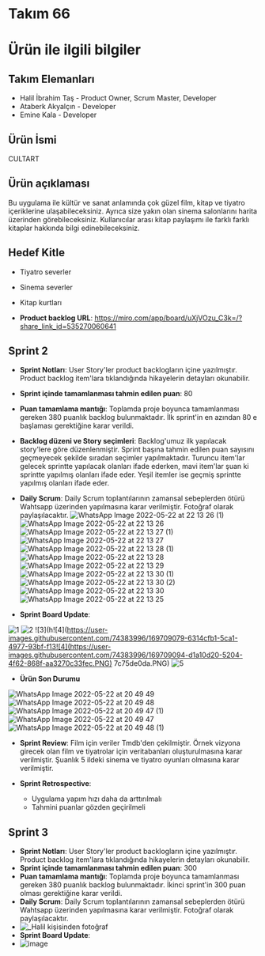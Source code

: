 # Takım 66

# Ürün ile ilgili bilgiler

## Takım Elemanları
- Halil İbrahim Taş - Product Owner, Scrum Master, Developer
- Ataberk Akyalçın - Developer 
- Emine Kala - Developer

## Ürün İsmi
CULTART

## Ürün açıklaması
Bu uygulama ile kültür ve sanat anlamında çok güzel film, kitap ve tiyatro içeriklerine ulaşabileceksiniz. Ayrıca size yakın olan sinema salonlarını harita üzerinden görebileceksiniz. Kullanıcılar arası kitap paylaşımı ile farklı farklı kitaplar hakkında bilgi edinebileceksiniz.

## Hedef Kitle
- Tiyatro severler
- Sinema severler
- Kitap kurtları

- **Product backlog URL**:
https://miro.com/app/board/uXjVOzu_C3k=/?share_link_id=535270060641

## Sprint 2
- **Sprint Notları**: User Story'ler product backlogların içine yazılmıştır. Product backlog item'lara tıklandığında hikayelerin detayları okunabilir.
- **Sprint içinde tamamlanması tahmin edilen puan**: 80
- **Puan tamamlama mantığı**: Toplamda proje boyunca tamamlanması gereken 380 puanlık backlog bulunmaktadır. İlk sprint'in en azından 80 e başlaması gerektiğine karar verildi.

-  **Backlog düzeni ve Story seçimleri**: Backlog'umuz ilk yapılacak story'lere göre düzenlenmiştir. Sprint başına tahmin edilen puan sayısını geçmeyecek şekilde sıradan seçimler yapılmaktadır. Turuncu item'lar gelecek sprintte yapılacak olanları ifade ederken, mavi item'lar şuan ki sprintte yapılmış olanları ifade eder. Yeşil itemler ise geçmiş sprintte yapılmış olanları ifade eder.

-  **Daily Scrum**: Daily Scrum toplantılarının zamansal sebeplerden ötürü Wahtsapp üzerinden yapılmasına karar verilmiştir. Fotoğraf olarak paylaşılacaktır.
![WhatsApp Image 2022-05-22 at 22 13 26 (1)](https://user-images.githubusercontent.com/74383996/169712090-9c7b4576-6ee2-4b36-9d60-d7acce426373.jpeg)
![WhatsApp Image 2022-05-22 at 22 13 26](https://user-images.githubusercontent.com/74383996/169712092-c500b61b-ba82-4b2e-ab04-bb7e5b88551a.jpeg)
![WhatsApp Image 2022-05-22 at 22 13 27 (1)](https://user-images.githubusercontent.com/74383996/169712093-4a604585-89b5-430e-bce4-ee7e01bbf8c8.jpeg)
![WhatsApp Image 2022-05-22 at 22 13 27](https://user-images.githubusercontent.com/74383996/169712094-4e7d7287-78ec-40bc-b08b-07a9cd8b6789.jpeg)
![WhatsApp Image 2022-05-22 at 22 13 28 (1)](https://user-images.githubusercontent.com/74383996/169712095-966c1e46-3443-4056-99c5-2555967d06ee.jpeg)
![WhatsApp Image 2022-05-22 at 22 13 28](https://user-images.githubusercontent.com/74383996/169712096-49987920-9de9-4da7-a9be-34d3ebc44115.jpeg)
![WhatsApp Image 2022-05-22 at 22 13 29](https://user-images.githubusercontent.com/74383996/169712097-2812e1b3-3de9-42c0-b227-c5053d2cb810.jpeg)
![WhatsApp Image 2022-05-22 at 22 13 30 (1)](https://user-images.githubusercontent.com/74383996/169712098-a60daaa8-5101-490c-844e-d04ddc12360a.jpeg)
![WhatsApp Image 2022-05-22 at 22 13 30 (2)](https://user-images.githubusercontent.com/74383996/169712100-46531990-a00c-4488-b9d9-c2a7b701c1a3.jpeg)
![WhatsApp Image 2022-05-22 at 22 13 30](https://user-images.githubusercontent.com/74383996/169712101-b5d1353f-0b09-415f-a921-b473b45263b2.jpeg)
![WhatsApp Image 2022-05-22 at 22 13 25](https://user-images.githubusercontent.com/74383996/169712102-b58f8d5c-b3a8-4eed-8872-8bfa1a7c2ee3.jpeg)


-  **Sprint Board Update**:

![1](https://user-images.githubusercontent.com/74383996/169709064-54237b2c-9cf4-4376-9761-f6959fc9e668.PNG)
![2](https://user-images.githubusercontent.com/74383996/169709067-884f123a-adb9-445c-8408-463beed7758f.PNG)
![3](h![4](https://user-images.githubusercontent.com/74383996/169709079-6314cfb1-5ca1-4977-93bf-f13![4](https://user-images.githubusercontent.com/74383996/169709094-d1a10d20-5204-4f62-868f-aa3270c33fec.PNG)
7c75de0da.PNG)
![5](https://user-images.githubusercontent.com/74383996/169709081-5973835a-77c5-46bc-97ec-e2d6740ec3c2.PNG)

- **Ürün Son Durumu**

![WhatsApp Image 2022-05-22 at 20 49 49](https://user-images.githubusercontent.com/74383996/169709184-3820d585-a87e-4d90-912c-45625a2e5799.jpeg)
![WhatsApp Image 2022-05-22 at 20 49 48](https://user-images.githubusercontent.com/74383996/169709186-24edd9ac-3698-4a23-b958-b7e0ef2df2ae.jpeg)
![WhatsApp Image 2022-05-22 at 20 49 47 (1)](https://user-images.githubusercontent.com/74383996/169709188-83f57fc7-ddf5-4644-bb46-5a3131542723.jpeg)
![WhatsApp Image 2022-05-22 at 20 49 47](https://user-images.githubusercontent.com/74383996/169709189-fb446184-daab-4bab-9115-5e48e785b14a.jpeg)
![WhatsApp Image 2022-05-22 at 20 49 48 (1)](https://user-images.githubusercontent.com/74383996/169709193-308a396a-f587-4f77-b66b-0ef901011081.jpeg)

- **Sprint Review**:
Film için veriler Tmdb'den çekilmiştir. Örnek vizyona girecek olan film ve tiyatrolar için veritabanları oluşturulmasına karar verilmiştir. Şuanlık 5 ildeki sinema ve tiyatro oyunları olmasına karar verilmiştir.

- **Sprint Retrospective**:

   - Uygulama yapım hızı daha da arttırılmalı
   - Tahmini puanlar gözden geçirilmeli

## Sprint 3
- **Sprint Notları**: User Story'ler product backlogların içine yazılmıştır. Product backlog item'lara tıklandığında hikayelerin detayları okunabilir.
- **Sprint içinde tamamlanması tahmin edilen puan**: 300
- **Puan tamamlama mantığı**: Toplamda proje boyunca tamamlanması gereken 380 puanlık backlog bulunmaktadır. İkinci sprint'in 300 puan olması gerektiğine karar verildi.
- **Daily Scrum**: Daily Scrum toplantılarının zamansal sebeplerden ötürü Wahtsapp üzerinden yapılmasına karar verilmiştir. Fotoğraf olarak paylaşılacaktır.
- ![_Halil kişisinden fotoğraf](https://user-images.githubusercontent.com/74383996/169966694-db5492a9-de98-49db-9918-1ea2ce7d05b3.jpg)
- **Sprint Board Update**:
- ![image](https://user-images.githubusercontent.com/74383996/169966614-54887345-b5b4-4bcf-8fe3-2a83c3d9dce3.png)

